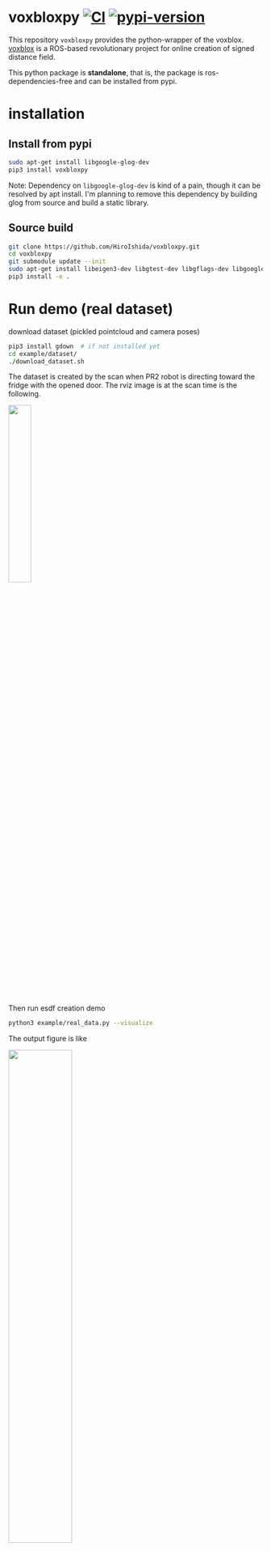 # voxbloxpy [![CI](https://github.com/HiroIshida/voxbloxpy/actions/workflows/test.yaml/badge.svg)](https://github.com/HiroIshida/voxbloxpy/actions/workflows/test.yaml) [![pypi-version](https://badge.fury.io/py/voxbloxpy.svg)](https://pypi.org/project/voxbloxpy/)

This repository `voxbloxpy` provides the python-wrapper of the voxblox. [voxblox](https://github.com/ethz-asl/voxblox) is a ROS-based revolutionary project for online creation of signed distance field.

This python package is **standalone**, that is, the package is ros-dependencies-free and can be installed from pypi.

# installation

## Install from pypi
```bash
sudo apt-get install libgoogle-glog-dev
pip3 install voxbloxpy
```
Note: Dependency on `libgoogle-glog-dev` is kind of a pain, though it can be resolved by apt install. I'm planning to remove this dependency by building glog from source and build a static library. 

## Source build
```bash
git clone https://github.com/HiroIshida/voxbloxpy.git
cd voxbloxpy
git submodule update --init
sudo apt-get install libeigen3-dev libgtest-dev libgflags-dev libgoogle-glog-dev libprotobuf-dev
pip3 install -e .
```

# Run demo (real dataset)
download dataset (pickled pointcloud and camera poses)
```bash
pip3 install gdown  # if not installed yet
cd example/dataset/
./download_dataset.sh
```

The dataset is created by the scan when PR2 robot is directing toward the fridge with the opened door. The rviz image is at the scan time is the following.

<img src='https://user-images.githubusercontent.com/38597814/199342789-19f91722-3880-417d-b873-e0b735049496.png' width=30%>

Then run esdf creation demo
```bash
python3 example/real_data.py --visualize
```
The output figure is like

<img src='https://user-images.githubusercontent.com/38597814/199342783-a4dd2a50-ee56-46e6-ace2-8dcd48d748be.png' width=50%>
